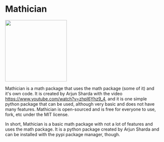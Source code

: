 # Mathician
<img height="200" width="200" src="https://cdn.discordapp.com/attachments/980115259534749746/984839027398160394/Untitled.png"/>

Mathician is a math package that uses the math package (some of it) and it's own code. It is created by Arjun Sharda with the video https://www.youtube.com/watch?v=zhpI6Yhz9_4, and it is one simple python package that can be used, although very basic and does not have many features. Mathician is open-sourced and is free for everyone to use, fork, etc under the MIT license.

In short, Mathician is a basic math package with not a lot of features and uses the math package. It is a python package created by Arjun Sharda and can be installed with the pypi package manager, though.
